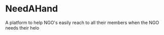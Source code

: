 # NeedAHand
A platform to help NGO's easily reach to all their members when the NGO needs their helo
